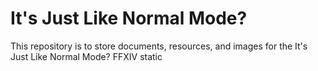 # It's Just Like Normal Mode?
This repository is to store documents, resources, and images for the It's Just Like Normal Mode? FFXIV static
